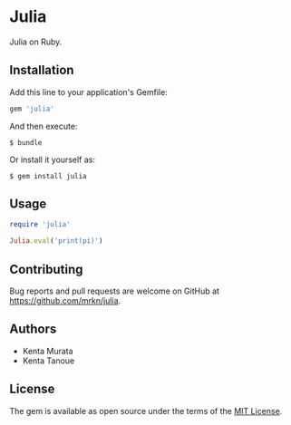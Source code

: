 # Julia

Julia on Ruby.

## Installation

Add this line to your application's Gemfile:

```ruby
gem 'julia'
```

And then execute:

    $ bundle

Or install it yourself as:

    $ gem install julia

## Usage

```ruby
require 'julia'

Julia.eval('print(pi)')
```

## Contributing

Bug reports and pull requests are welcome on GitHub at https://github.com/mrkn/julia.

## Authors

- Kenta Murata
- Kenta Tanoue

## License

The gem is available as open source under the terms of the [MIT License](http://opensource.org/licenses/MIT).

